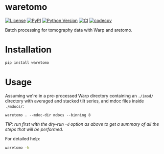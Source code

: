 # waretomo

[![License](https://img.shields.io/pypi/l/waretomo.svg?color=green)](https://github.com/brisvag/waretomo/raw/main/LICENSE)
[![PyPI](https://img.shields.io/pypi/v/waretomo.svg?color=green)](https://pypi.org/project/waretomo)
[![Python Version](https://img.shields.io/pypi/pyversions/waretomo.svg?color=green)](https://python.org)
[![CI](https://github.com/brisvag/waretomo/actions/workflows/ci.yml/badge.svg)](https://github.com/brisvag/waretomo/actions/workflows/ci.yml)
[![codecov](https://codecov.io/gh/brisvag/waretomo/branch/main/graph/badge.svg)](https://codecov.io/gh/brisvag/waretomo)

Batch processing for tomography data with Warp and aretomo.

# Installation

```bash
pip install waretomo
```

# Usage

Assuming we're in a pre-processed Warp directory containing an `./imod/` directory with averaged and stacked tilt series, and mdoc files inside `./mdocs/`:

```
waretomo . --mdoc-dir mdocs --binning 8
```

_TIP: run first with the dry-run `-d` option as above to get a summary of all the steps that will be performed._

For detailed help:

```bash
waretomo -h
```
